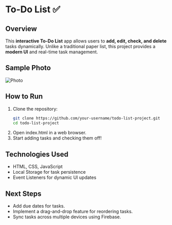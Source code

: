 # To-Do List ✅  

## Overview  
This **interactive To-Do List** app allows users to **add, edit, check, and delete** tasks dynamically. Unlike a traditional paper list, this project provides a **modern UI** and real-time task management.  

## Sample Photo
![Photo]()

## How to Run  
1. Clone the repository:  
   ```sh
   git clone https://github.com/your-username/todo-list-project.git
   cd todo-list-project
2. Open index.html in a web browser.
3. Start adding tasks and checking them off!

## Technologies Used
- HTML, CSS, JavaScript
- Local Storage for task persistence
- Event Listeners for dynamic UI updates

## Next Steps
- Add due dates for tasks.
- Implement a drag-and-drop feature for reordering tasks.
- Sync tasks across multiple devices using Firebase.
